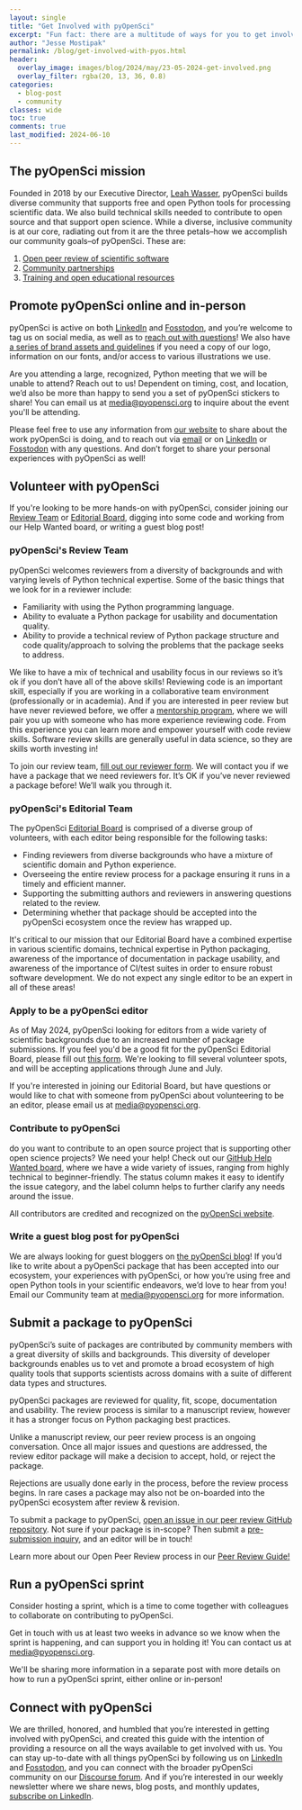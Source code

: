 ```yaml
---
layout: single
title: "Get Involved with pyOpenSci"
excerpt: "Fun fact: there are a multitude of ways for you to get involved with pyOpenSci! From social media to in-person events to joining our editoral team, this guide walks you through every opportunity available."
author: "Jesse Mostipak"
permalink: /blog/get-involved-with-pyos.html
header:
  overlay_image: images/blog/2024/may/23-05-2024-get-involved.png
  overlay_filter: rgba(20, 13, 36, 0.8)
categories:
  - blog-post
  - community
classes: wide
toc: true
comments: true
last_modified: 2024-06-10
---
```

## <i class="fa-regular fa-heart"></i> The pyOpenSci mission
Founded in 2018 by our Executive Director, [Leah Wasser](https://github.com/lwasser), pyOpenSci builds diverse community that supports free and open Python tools for processing scientific data. We also build technical skills needed to contribute to open source and that support open science. While a diverse, inclusive community is at our core, radiating out from it are the three petals–how we accomplish our community goals–of pyOpenSci. These are:

1. [Open peer review of scientific software](https://www.pyopensci.org/about-peer-review/index.html)
2. [Community partnerships](https://www.pyopensci.org/partners.html)
3. [Training and open educational resources](https://www.pyopensci.org/blog/pyos-education-announcement.html)

## <i class="fa-solid fa-bullhorn"></i> Promote pyOpenSci online and in-person
pyOpenSci is active on both [LinkedIn](https://www.linkedin.com/company/pyopensci) and [Fosstodon](https://fosstodon.org/@pyOpenSci), and you’re welcome to tag us on social media, as well as to [reach out with questions](mailto:media@pyopensci.org)! We also have [a series of brand assets and guidelines](https://docs.google.com/presentation/d/1glwf3BEPxo5H6pOHp6d55r2sbw8x-8kQZ9GzoLXwEDc/edit?usp=drive_link) if you need a copy of our logo, information on our fonts, and/or access to various illustrations we use.

Are you attending a large, recognized, Python meeting that we will be unable to attend? Reach out to us! Dependent on timing, cost, and location, we’d also be more than happy to send you a set of pyOpenSci stickers to share! You can email us at [media@pyopensci.org](mailto:media@pyopensci.org) to inquire about the event you'll be attending.

Please feel free to use any information from [our website](https://www.pyopensci.org/) to share about the work pyOpenSci is doing, and to reach out via [email](mailto:media@pyopensci.org) or on [LinkedIn](https://linkedin.com/company/pyopensci
) or [Fosstodon](https://fosstodon.org/@pyOpenSci) with any questions. And don’t forget to share your personal experiences with pyOpenSci as well!

## <i class="fa-solid fa-handshake-angle"></i> Volunteer with pyOpenSci
If you're looking to be more hands-on with pyOpenSci, consider joining our [Review Team](https://www.pyopensci.org/software-peer-review/how-to/reviewer-guide.html) or [Editorial Board](https://www.pyopensci.org/software-peer-review/how-to/editors-guide.html), digging into some code and working from our Help Wanted board, or writing a guest blog post!

### pyOpenSci's Review Team
pyOpenSci welcomes reviewers from a diversity of backgrounds and with varying levels of Python technical expertise. Some of the basic things that we look for in a reviewer include:

* Familiarity with using the Python programming language.
* Ability to evaluate a Python package for usability and documentation quality.
* Ability to provide a technical review of Python package structure and code quality/approach to solving the problems that the package seeks to address.

We like to have a mix of technical and usability focus in our reviews so it’s ok if you don’t have all of the above skills! Reviewing code is an important skill, especially if you are working in a collaborative team environment (professionally or in academia). And if you are interested in peer review but have never reviewed before, we offer a [mentorship program](https://www.pyopensci.org/software-peer-review/how-to/reviewer-guide.html#a-guide-for-new-reviewers), where we will pair you up with someone who has more experience reviewing code. From this experience you can learn more and empower yourself with code review skills. Software review skills are generally useful in data science, so they are skills worth investing in!

To join our review team, [fill out our reviewer form](https://docs.google.com/forms/d/e/1FAIpQLSeVf-L_1-jYeO84OvEE8UemEoCmIiD5ddP_aO8S90vb7srADQ/viewform). We will contact you if we have a package that we need reviewers for. It’s OK if you’ve never reviewed a package before! We’ll walk you through it.

### pyOpenSci's Editorial Team
The pyOpenSci [Editorial Board](https://www.pyopensci.org/about-peer-review/index.html#meet-our-editorial-board) is comprised of a diverse group of volunteers, with each editor being responsible for the following tasks:

* Finding reviewers from diverse backgrounds who have a mixture of scientific domain and Python experience.
* Overseeing the entire review process for a package ensuring it runs in a timely and efficient manner.
* Supporting the submitting authors and reviewers in answering questions related to the review.
* Determining whether that package should be accepted into the pyOpenSci ecosystem once the review has wrapped up.

It's critical to our mission that our Editorial Board have a combined expertise in various scientific domains, technical expertise in Python packaging, awareness of the importance of documentation in package usability, and awareness of the importance of CI/test suites in order to ensure robust software development. We do not expect any single editor to be an expert in all of these areas!

### Apply to be a pyOpenSci editor
As of May 2024, pyOpenSci looking for editors from a wide variety of scientific backgrounds due to an increased number of package submissions. If you feel you'd be a good fit for the pyOpenSci Editorial Board, please fill out [this form](https://docs.google.com/forms/d/e/1FAIpQLScRQHQ7NKVEAG3BKAphiUdVFvQ5nkez0IpyXBMZDzXjuBPloQ/viewform). We're looking to fill several volunteer spots, and will be accepting applications through June and July.

If you're interested in joining our Editorial Board, but have questions or would like to chat with someone from pyOpenSci about volunteering to be an editor, please email us at [media@pyopensci.org](mailto:media@pyopensci.org).

### Contribute to pyOpenSci
do you want to contribute to an open source project that is supporting other open science projects? We need your help! Check out our [GitHub Help Wanted board](https://github.com/orgs/pyOpenSci/projects/3), where we have a wide variety of issues, ranging from highly technical to beginner-friendly. The status column makes it easy to identify the issue category, and the label column helps to further clarify any needs around the issue.

All contributors are credited and recognized on the [pyOpenSci website](https://www.pyopensci.org/).

### Write a guest blog post for pyOpenSci
We are always looking for guest bloggers on [the pyOpenSci blog](https://www.pyopensci.org/blog/index.html)! If you’d like to write about a pyOpenSci package that has been accepted into our ecosystem, your experiences with pyOpenSci, or how you’re using free and open Python tools in your scientific endeavors, we’d love to hear from you! Email our Community team at [media@pyopensci.org](mailto:media@pyopensci.org) for more information.

## <i class="fa-solid fa-circle-chevron-down"></i> Submit a package to pyOpenSci
pyOpenSci’s suite of packages are contributed by community members with a great diversity of skills and backgrounds. This diversity of developer backgrounds enables us to vet and promote a broad ecosystem of high quality tools that supports scientists across domains with a suite of different data types and structures.

pyOpenSci packages are reviewed for quality, fit, scope, documentation and usability. The review process is similar to a manuscript review, however it has a stronger focus on Python packaging best practices.

Unlike a manuscript review, our peer review process is an ongoing conversation. Once all major issues and questions are addressed, the review editor package will make a decision to accept, hold, or reject the package.

Rejections are usually done early in the process, before the review process begins. In rare cases a package may also not be on-boarded into the pyOpenSci ecosystem after review & revision.

To submit a package to pyOpenSci, [open an issue in our peer review GitHub repository](https://github.com/pyOpenSci/software-submission/issues/new/choose). Not sure if your package is in-scope? Then submit a [pre-submission inquiry](https://github.com/pyOpenSci/software-submission/issues/new/choose), and an editor will be in touch!

Learn more about our Open Peer Review process in our [Peer Review Guide!](https://www.pyopensci.org/software-peer-review/about/intro.html)

## <i class="fa-solid fa-person-running"></i> Run a pyOpenSci sprint
Consider hosting a sprint, which is a time to come together with colleagues to collaborate on contributing to pyOpenSci.

Get in touch with us at least two weeks in advance so we know when the sprint is happening, and can support you in holding it! You can contact us at [media@pyopensci.org](mailto:media@pyopensci.org).

We'll be sharing more information in a separate post with more details on how to run a pyOpenSci sprint, either online or in-person!

## <i class="fa-solid fa-link"></i> Connect with pyOpenSci
​​We are thrilled, honored, and humbled that you’re interested in getting involved with pyOpenSci, and created this guide with the intention of providing a resource on all the ways available to get involved with us. You can stay up-to-date with all things pyOpenSci by following us on [LinkedIn](https://linkedin.com/company/pyopensci
) and [Fosstodon](https://fosstodon.org/@pyOpenSci), and you can connect with the broader pyOpenSci community on our [Discourse forum](https://pyopensci.discourse.group/). And if you’re interested in our weekly newsletter where we share news, blog posts, and monthly updates, [subscribe on LinkedIn](https://www.bit.ly/pyOSNewsletter).
